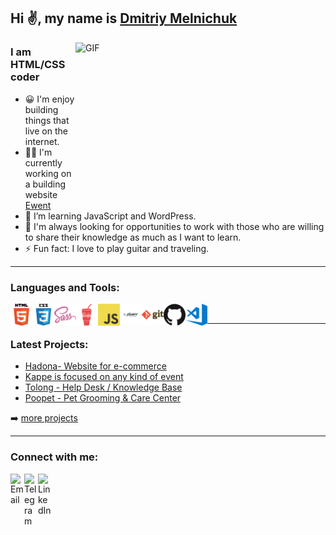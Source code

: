## Hi ✌️, my name is [Dmitriy Melnichuk](https://dimamelnichuk.github.io/ "Portfolio")

<img align="right" alt="GIF" src="https://github.com/abhisheknaiidu/abhisheknaiidu/blob/master/code.gif?raw=true" width="400" height="250" />

### I am HTML/CSS coder
- 😀 I'm enjoy building things that live on the internet.
- 👨‍💻 I'm currently working on a building website [Ewent](https://dimamelnichuk.github.io/Ewent/ "Website")
- 🧠 I’m learning JavaScript and WordPress.
- 💬 I'm always looking for opportunities to work with those who are willing to share their knowledge as much as I want to learn.
- ⚡ Fun fact: I love to play guitar and traveling.

---

### Languages and Tools:

<img align="left" alt="Email" width="35px" src="https://raw.githubusercontent.com/github/explore/80688e429a7d4ef2fca1e82350fe8e3517d3494d/topics/html/html.png" />
<img align="left" alt="Email" width="35px" src="https://raw.githubusercontent.com/github/explore/80688e429a7d4ef2fca1e82350fe8e3517d3494d/topics/css/css.png" />
<img align="left" alt="Sass" width="35px" src="https://raw.githubusercontent.com/github/explore/80688e429a7d4ef2fca1e82350fe8e3517d3494d/topics/sass/sass.png" />
<img align="left" alt="Sass" width="35px" src="https://raw.githubusercontent.com/github/explore/78df643247d429f6cc873026c0622819ad797942/topics/gulp/gulp.png" />
<img align="left" alt="JavaScript" width="35px" src="https://raw.githubusercontent.com/github/explore/80688e429a7d4ef2fca1e82350fe8e3517d3494d/topics/javascript/javascript.png" />
<img align="left" alt="Jquery" width="35px" src="https://raw.githubusercontent.com/github/explore/78df643247d429f6cc873026c0622819ad797942/topics/jquery/jquery.png" />
<img align="left" alt="Git" width="35px" src="https://raw.githubusercontent.com/github/explore/80688e429a7d4ef2fca1e82350fe8e3517d3494d/topics/git/git.png" />
<img align="left" alt="GitHub" width="35px" src="https://raw.githubusercontent.com/github/explore/78df643247d429f6cc873026c0622819ad797942/topics/github/github.png" />
<img align="left" alt="Visual Studio Code" width="35px" src="https://raw.githubusercontent.com/github/explore/80688e429a7d4ef2fca1e82350fe8e3517d3494d/topics/visual-studio-code/visual-studio-code.png" />

<br />

---

### Latest Projects:

- [Hadona- Website for e-commerce](https://dimamelnichuk.github.io/hadona/ "Website")
- [Kappe is focused on any kind of event](https://dimamelnichuk.github.io/portfolio-design/ "Website")
- [Tolong - Help Desk / Knowledge Base](https://dimamelnichuk.github.io/tolong/ "Website")
- [Poopet - Pet Grooming & Care Center](https://dimamelnichuk.github.io/poopet/ "Website")

➡️ [more projects](https://github.com/DimaMelnichuk?tab=repositories)

---

### Connect with me:

<a href="dmitrymelnichuk95@gmail.com">
  <img align="left" alt="Email" width="22px" target="_blank" src="https://cdn.jsdelivr.net/npm/simple-icons@v3/icons/mail-dot-ru.svg" />
</a>

<a href="https://t.me/eng_WDYM">
  <img align="left" alt="Telegram" width="22px" src="https://cdn.jsdelivr.net/npm/simple-icons@v3/icons/telegram.svg" />
</a>

<a href="https://www.linkedin.com/in/dmitry-melnichuk-8094bb1b7/">
  <img align="left" alt="LinkedIn" width="22px" src="https://cdn.jsdelivr.net/npm/simple-icons@v3/icons/linkedin.svg" />
</a>
